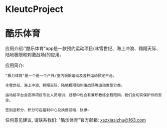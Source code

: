 # KleutcProject
# 酷乐体育

  应用介绍:"酷乐体育"app是一款预约运动项目(冰雪世纪、海上冲浪、翱翔天际、陆地极限和刺激战场)的应用。

  应用简介:

    "极力体育"是一个是一个户外/室内极限运动及各种运动预定平台。
    
    冰雪世纪、海上冲浪、翱翔天际、陆地极限和刺激战场等运动类型分类。
    
    运动前平台会安排项目专业人员培训，过程中也会有兼职教练全程陪同。我们会切实保护你的安全。
    
    签到送积分，积分可在福利中心兑换商品哦，快撩~
       
  任何意见建议, 请联系我们: 
  "酷乐体育"官方邮箱: xszxiasizhu@163.com
